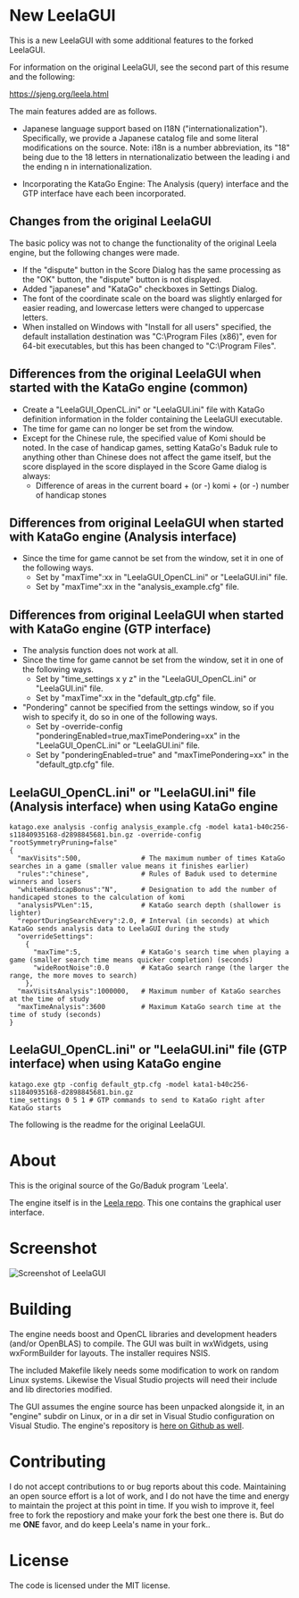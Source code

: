 # New LeelaGUI

This is a new LeelaGUI with some additional features to the forked LeelaGUI.

For information on the original LeelaGUI, see the second part of this resume and the following:

https://sjeng.org/leela.html

The main features added are as follows.

- Japanese language support based on I18N ("internationalization").
  Specifically, we provide a Japanese catalog file and some literal modifications on the source.
  Note: i18n is a number abbreviation, its "18" being due to the 18 letters in nternationalizatio between the leading i and the ending n in internationalization.

- Incorporating the KataGo Engine:
  The Analysis (query) interface and the GTP interface have each been incorporated.

## Changes from the original LeelaGUI

The basic policy was not to change the functionality of the original Leela engine, but the following changes were made.
- If the "dispute" button in the Score Dialog has the same processing as the "OK" button, the "dispute" button is not displayed.
- Added "japanese" and "KataGo" checkboxes in Settings Dialog.
- The font of the coordinate scale on the board was slightly enlarged for easier reading, and lowercase letters were changed to uppercase letters.
- When installed on Windows with "Install for all users" specified, the default installation destination was "C:\Program Files (x86)", even for 64-bit executables, but this has been changed to "C:\Program Files".

## Differences from the original LeelaGUI when started with the KataGo engine (common)

- Create a "LeelaGUI_OpenCL.ini" or "LeelaGUI.ini" file with KataGo definition information in the folder containing the LeelaGUI executable.
- The time for game can no longer be set from the window.
- Except for the Chinese rule, the specified value of Komi should be noted. In the case of handicap games, setting KataGo's Baduk rule to anything other than Chinese does not affect the game itself, but the score displayed in the score displayed in the Score Game dialog is always:
  - Difference of areas in the current board + (or -) komi + (or -) number of handicap stones

## Differences from original LeelaGUI when started with KataGo engine (Analysis interface)

- Since the time for game cannot be set from the window, set it in one of the following ways.
  - Set by "maxTime":xx in "LeelaGUI_OpenCL.ini" or "LeelaGUI.ini" file.
  - Set by "maxTime":xx in the "analysis_example.cfg" file.

## Differences from original LeelaGUI when started with KataGo engine (GTP interface)

- The analysis function does not work at all.
- Since the time for game cannot be set from the window, set it in one of the following ways.
  - Set by "time_settings x y z" in the "LeelaGUI_OpenCL.ini" or "LeelaGUI.ini" file.
  - Set by "maxTime":xx in the "default_gtp.cfg" file.
- "Pondering" cannot be specified from the settings window, so if you wish to specify it, do so in one of the following ways.
  - Set by -override-config "ponderingEnabled=true,maxTimePondering=xx" in the "LeelaGUI_OpenCL.ini" or "LeelaGUI.ini" file.
  - Set by "ponderingEnabled=true" and "maxTimePondering=xx" in the "default_gtp.cfg" file.

## LeelaGUI_OpenCL.ini" or "LeelaGUI.ini" file (Analysis interface) when using KataGo engine

```
katago.exe analysis -config analysis_example.cfg -model kata1-b40c256-s11840935168-d2898845681.bin.gz -override-config "rootSymmetryPruning=false"
{
  "maxVisits":500,               # The maximum number of times KataGo searches in a game (smaller value means it finishes earlier)
  "rules":"chinese",             # Rules of Baduk used to determine winners and losers
  "whiteHandicapBonus":"N",      # Designation to add the number of handicaped stones to the calculation of komi
  "analysisPVLen":15,            # KataGo search depth (shallower is lighter)
  "reportDuringSearchEvery":2.0, # Interval (in seconds) at which KataGo sends analysis data to LeelaGUI during the study
  "overrideSettings":
    {
      "maxTime":5,               # KataGo's search time when playing a game (smaller search time means quicker completion) (seconds)
      "wideRootNoise":0.0        # KataGo search range (the larger the range, the more moves to search)
    },
  "maxVisitsAnalysis":1000000,   # Maximum number of KataGo searches at the time of study
  "maxTimeAnalysis":3600         # Maximum KataGo search time at the time of study (seconds)
}
```

## LeelaGUI_OpenCL.ini" or "LeelaGUI.ini" file (GTP interface) when using KataGo engine

```
katago.exe gtp -config default_gtp.cfg -model kata1-b40c256-s11840935168-d2898845681.bin.gz
time_settings 0 5 1 # GTP commands to send to KataGo right after KataGo starts
```

The following is the readme for the original LeelaGUI.

About
=====

This is the original source of the Go/Baduk program 'Leela'.

The engine itself is in the [Leela repo](https://github.com/gcp/Leela). This one contains the graphical user interface.

Screenshot
==========
![Screenshot of LeelaGUI](https://sjeng.org/leelaviz8.png "Leela")

Building
========

The engine needs boost and OpenCL libraries and development headers (and/or OpenBLAS) to compile. The GUI was built in wxWidgets, using wxFormBuilder for layouts. The installer
requires NSIS.

The included Makefile likely needs some modification to work on random Linux systems. Likewise the Visual Studio projects will need their include and lib directories modified.

The GUI assumes the engine source has been unpacked alongside it, in an "engine" subdir
on Linux, or in a dir set in Visual Studio configuration on Visual Studio. The engine's repository is [here on Github as well](https://github.com/gcp/Leela).

Contributing
============

I do not accept contributions to or bug reports about this code. Maintaining an open source effort is a lot of work, and I do not have the time and energy to maintain the project at this point in time. If you wish to improve it, feel free to fork the repostiory and make your fork the best one there is. But do me **ONE** favor, and do keep Leela's name in your fork..

License
=======

The code is licensed under the MIT license.
